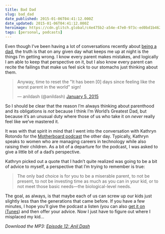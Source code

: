 ```yaml
---
title: Bad Dad
slug: bad_dad
date_published: 2015-01-06T04:41:12.000Z
date_updated: 2015-01-06T04:41:12.000Z
heroimage: https://cdn.glitch.global/c4e475b2-a54e-47e0-973c-ed0bd1b46262/motherboard.png?v=1669943039027
tags: [personal, podcasts]
---
```


Even though I’ve been having a lot of conversations recently about [being a dad](/2014/11/peak-dad-twitter), the truth is that on any given day what keeps me up at night is the things I’m getting wrong. I know every parent makes mistakes, and logically I am able to keep that perspective on it, but I also know every parent can recite the failings that make us feel sick to our stomachs just thinking about them.

<blockquote class="twitter-tweet" data-dnt="true" data-theme="dark"><p lang="en" dir="ltr">Anyway, time to reset the &quot;It has been [0] days since feeling like the worst parent in the world&quot; sign!</p>&mdash; anildash (@anildash) <a href="https://twitter.com/anildash/status/552227791161556994?ref_src=twsrc%5Etfw">January 5, 2015</a></blockquote> <script async src="https://platform.twitter.com/widgets.js" charset="utf-8"></script>

So I should be clear that the reason I’m always thinking about parenthood and its obligations is *not* because I think I’m World’s Greatest Dad, but because it’s an unusual duty where those of us who take it on *never* really feel like we’ve mastered it.

It was with that spirit in mind that I went into the conversation with Kathryn Rotondo for the [Motherboard podcast](http://www.motherboardpodcast.com/episode-12-anil-dash/) the other day. Typically, Kathryn speaks to women who are managing careers in technology while also raising their children. As a bit of a departure for the podcast, I was asked to give a little bit of a dad’s perspective.

Kathryn picked out a quote that I hadn’t quite realized was going to be a bit of advice to myself, a perspective that I’m trying to remember is true:

> The only bad choice is for you to be a miserable parent, to not be present, to not be investing time as much as you can in your kid, or to not meet those basic needs—the biological-level needs.

The goal, as always, is that maybe each of us can screw up our kids just slightly less than the generations that came before. If you have a few minutes, I hope you’ll give the podcast a listen (you can also [get it on iTunes](https://itunes.apple.com/us/podcast/episode-12-anil-dash/id834761944?i=329745177&amp;mt=2)) and then offer your advice. Now I just have to figure out where I misplaced my kid…
  
*Download the MP3: [Episode 12: Anil Dash](http://audio.simplecast.fm/6282.mp3)*
